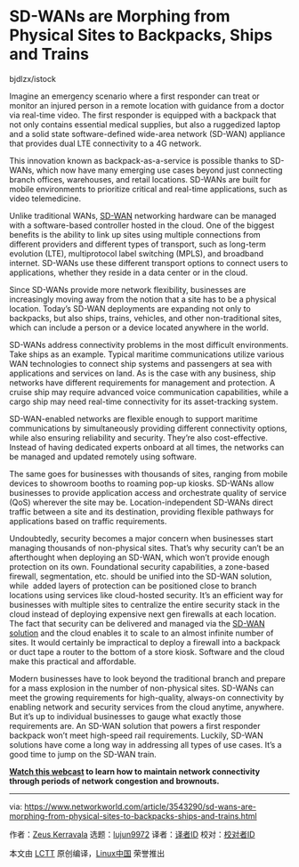 [#]: collector: (lujun9972)
[#]: translator: ( )
[#]: reviewer: ( )
[#]: publisher: ( )
[#]: url: ( )
[#]: subject: (SD-WANs are Morphing from Physical Sites to Backpacks, Ships and Trains)
[#]: via: (https://www.networkworld.com/article/3543290/sd-wans-are-morphing-from-physical-sites-to-backpacks-ships-and-trains.html)
[#]: author: (Zeus Kerravala https://www.networkworld.com/author/Zeus-Kerravala/)

SD-WANs are Morphing from Physical Sites to Backpacks, Ships and Trains
======

bjdlzx/istock

Imagine an emergency scenario where a first responder can treat or monitor an injured person in a remote location with guidance from a doctor via real-time video. The first responder is equipped with a backpack that not only contains essential medical supplies, but also a ruggedized laptop and a solid state software-defined wide-area network (SD-WAN) appliance that provides dual LTE connectivity to a 4G network.

This innovation known as backpack-as-a-service is possible thanks to SD-WANs, which now have many emerging use cases beyond just connecting branch offices, warehouses, and retail locations. SD-WANs are built for mobile environments to prioritize critical and real-time applications, such as video telemedicine.

Unlike traditional WANs, [SD-WAN][1] networking hardware can be managed with a software-based controller hosted in the cloud. One of the biggest benefits is the ability to link up sites using multiple connections from different providers and different types of transport, such as long-term evolution (LTE), multiprotocol label switching (MPLS), and broadband internet. SD-WANs use these different transport options to connect users to applications, whether they reside in a data center or in the cloud.

Since SD-WANs provide more network flexibility, businesses are increasingly moving away from the notion that a site has to be a physical location. Today’s SD-WAN deployments are expanding not only to backpacks, but also ships, trains, vehicles, and other non-traditional sites, which can include a person or a device located anywhere in the world.

SD-WANs address connectivity problems in the most difficult environments. Take ships as an example. Typical maritime communications utilize various WAN technologies to connect ship systems and passengers at sea with applications and services on land. As is the case with any business, ship networks have different requirements for management and protection. A cruise ship may require advanced voice communication capabilities, while a cargo ship may need real-time connectivity for its asset-tracking system.

SD-WAN-enabled networks are flexible enough to support maritime communications by simultaneously providing different connectivity options, while also ensuring reliability and security. They’re also cost-effective. Instead of having dedicated experts onboard at all times, the networks can be managed and updated remotely using software.

The same goes for businesses with thousands of sites, ranging from mobile devices to showroom booths to roaming pop-up kiosks. SD-WANs allow businesses to provide application access and orchestrate quality of service (QoS) wherever the site may be. Location-independent SD-WANs direct traffic between a site and its destination, providing flexible pathways for applications based on traffic requirements.

Undoubtedly, security becomes a major concern when businesses start managing thousands of non-physical sites. That’s why security can’t be an afterthought when deploying an SD-WAN, which won’t provide enough protection on its own. Foundational security capabilities, a zone-based firewall, segmentation, etc. should be unified into the SD-WAN solution, while  added layers of protection can be positioned close to branch locations using services like cloud-hosted security. It’s an efficient way for businesses with multiple sites to centralize the entire security stack in the cloud instead of deploying expensive next gen firewalls at each location. The fact that security can be delivered and managed via the [SD-WAN solution][2] and the cloud enables it to scale to an almost infinite number of sites. It would certainly be impractical to deploy a firewall into a backpack or duct tape a router to the bottom of a store kiosk. Software and the cloud make this practical and affordable.

Modern businesses have to look beyond the traditional branch and prepare for a mass explosion in the number of non-physical sites. SD-WANs can meet the growing requirements for high-quality, always-on connectivity by enabling network and security services from the cloud anytime, anywhere. But it’s up to individual businesses to gauge what exactly those requirements are. An SD-WAN solution that powers a first responder backpack won’t meet high-speed rail requirements. Luckily, SD-WAN solutions have come a long way in addressing all types of use cases. It’s a good time to jump on the SD-WAN train.

**[Watch this webcast][3] to learn how to maintain network connectivity through periods of network congestion and brownouts.**

--------------------------------------------------------------------------------

via: https://www.networkworld.com/article/3543290/sd-wans-are-morphing-from-physical-sites-to-backpacks-ships-and-trains.html

作者：[Zeus Kerravala][a]
选题：[lujun9972][b]
译者：[译者ID](https://github.com/译者ID)
校对：[校对者ID](https://github.com/校对者ID)

本文由 [LCTT](https://github.com/LCTT/TranslateProject) 原创编译，[Linux中国](https://linux.cn/) 荣誉推出

[a]: https://www.networkworld.com/author/Zeus-Kerravala/
[b]: https://github.com/lujun9972
[1]: https://www.silver-peak.com/sd-wan/sd-wan-explained
[2]: https://www.silver-peak.com/sd-wan
[3]: https://nam05.safelinks.protection.outlook.com/?url=https%3A%2F%2Fwww.silver-peak.com%2Fucaas-moves-to-the-fast-lane-webcast&data=02%7C01%7C%7Cfa891586327d44dc907008d7f5f2367d%7C3aedb78fc8e04326888a74230d1978ff%7C0%7C0%7C637248292969702373&sdata=f7qB0rPgnr3HzyvlNQCE46jPu9BVyquIEo62qjarJc4%3D&reserved=0
